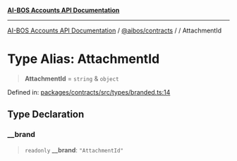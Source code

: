 [**AI-BOS Accounts API Documentation**](../../../README.md)

***

[AI-BOS Accounts API Documentation](../../../README.md) / [@aibos/contracts](../README.md) / [](../README.md) / AttachmentId

# Type Alias: AttachmentId

> **AttachmentId** = `string` & `object`

Defined in: [packages/contracts/src/types/branded.ts:14](https://github.com/pohlai88/accounts/blob/48103fb36d28b2b9bfb33472b6de2f719773cde9/packages/contracts/src/types/branded.ts#L14)

## Type Declaration

### \_\_brand

> `readonly` **\_\_brand**: `"AttachmentId"`
